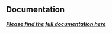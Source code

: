 ## Documentation

***[Please find the full documentation here](https://snips.gitbook.io/documentation/create-an-app/python-template)***
